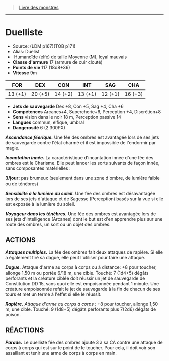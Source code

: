 ﻿> [Livre des monstres](tome_of_beasts.md)

---

# Duelliste

- Source: (LDM p167)(TOB p171)
- Alias: Duelist
-  Humanoïde (elfe) de taille Moyenne (M), loyal mauvais
- **Classe d'armure** 17 (armure de cuir clouté)
- **Points de vie** 117 (18d8+36)
- **Vitesse** 9m

|FOR|DEX|CON|INT|SAG|CHA|
|---|---|---|---|---|---|
|13 (+1)|20 (+5)|14 (+2)|13 (+1)|12 (+1)|16 (+3)|

- **Jets de sauvegarde** Dex +8, Con +5, Sag +4, Cha +6
- **Compétences** Arcanes+4, Supercherie+6, Perception +4, Discrétion+8
- **Sens** vision dans le noir 18 m, Perception passive 14
- **Langues** commun, elfique, umbral
- **Dangerosité** 6 (2 300PX)

**_Ascendance féerique._** Une fée des ombres est avantagée lors de ses jets de sauvegarde contre l'état charmé et il est impossible de l'endormir par magie.

**_Incantation innée._** La caractéristique d'incantation innée d'une fée des ombres est le Charisme. Elle peut lancer les sorts suivants de façon innée, sans composantes matérielles :

**3/jour:** pas brumeux (seulement dans une zone d'ombre, de lumière faible ou de ténèbres)

**_Sensibilité à la lumière du soleil._** Une fée des ombres est désavantagée lors de ses jets d'attaque et de Sagesse (Perception) basés sur la vue si elle est exposée à la lumière du soleil.

**_Voyageur dans les ténèbres._** Une fée des ombres est avantagée lors de ses jets d'Intelligence (Arcanes) dont le but est d'en apprendre plus sur une route des ombres, un sort ou un objet des ombres.

## ACTIONS

**_Attaques multiples._** La fée des ombres fait deux attaques de rapière. Si elle a également tiré sa dague, elle peut l'utiliser pour faire une attaque.

**_Dague._** Attaque d'arme au corps à corps ou à distance: +8 pour toucher, allonge 1,50 m ou portée 6/18 m, une cible. Touché: 7 (1d4+5) dégâts perforants et la créature ciblée doit réussir un jet de sauvegarde de Constitution DD 15, sans quoi elle est empoisonnée pendant 1 minute. Une créature empoisonnée refait le jet de sauvegarde à la fin de chacun de ses tours et met un terme à l'effet si elle le réussit.

**_Rapière._** _Attaque d'arme au corps à corps :_ +8 pour toucher, allonge 1,50 m, une cible. Touché: 9 (1d8+5) dégâts perforants plus 7(2d6) dégâts de poison.

## RÉACTIONS

**_Parade._** Le duelliste fée des ombres ajoute 3 à sa CA contre une attaque de corps à corps qui est sur le point de le toucher. Pour cela, il doit voir son assaillant et tenir une arme de corps à corps en main.


